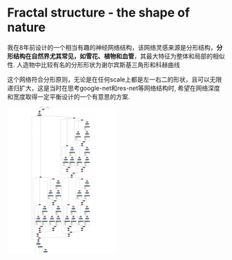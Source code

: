 # Fractal structure - the shape of nature
我在8年前设计的一个相当有趣的神经网络结构，该网络灵感来源是分形结构，**分形结构在自然界尤其常见，如雪花、植物和血管**，其最大特征为整体和局部的相似性. 人造物中比较有名的分形形状为谢尔宾斯基三角形和科赫曲线

这个网络符合分形原则，无论是在任何scale上都是左一右二的形状，且可以无限递归扩大，这是当时在思考google-net和res-net等网络结构时, 希望在网络深度和宽度取得一定平衡设计的一个有意思的方案.

<img src="fra_onnx.jpg" width="50%"> 